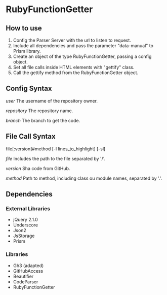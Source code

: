 # RubyFunctionGetter

## How to use

1. Config the Parser Server with the url to listen to request.
2. Include all dependencies and pass the parameter "data-manual" to Prism library.
3. Create an object of the type RubyFunctionGetter, passing a config object.
4. Set all file calls inside HTML elements with "gettify" class.
5. Call the gettify method from the RubyFunctionGetter object.

## Config Syntax

*user*
The username of the repository owner.

*repository*
The repository name.

*branch*
The branch to get the code.

###

## File Call Syntax

file[:version]#method [-l lines_to_highlight] [-sl] 

*file*
Includes the path to the file separated by '/'.

*version*
Sha code from GitHub.

*method*
Path to method, including class ou module names, separated by '.'.

## Dependencies

### External Libraries

* jQuery 2.1.0
* Underscore
* Json2
* JsStorage
* Prism

### Libraries

* Gh3 (adapted)
* GitHubAccess
* Beautifier
* CodeParser
* RubyFunctionGetter


